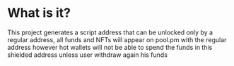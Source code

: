 # What is it?

This project generates a script address that can be unlocked only by a regular address, all funds and NFTs will appear on pool.pm with the regular address however hot wallets will not be able to spend the funds in this shielded address unless user withdraw again his funds
